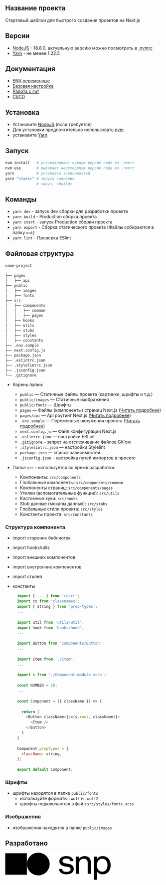 ## Название проекта

Стартовый шаблон для быстрого создания проектов на Next.js

## Версии

* [NodeJS](https://nodejs.org/en/) - 18.8.0, актуальную версию можно посмотреть в [.nvmrc](.nvmrc)
* [Yarn](https://yarnpkg.com/en/docs/install) - не менее 1.22.5

## Документация

* [ENV переменные](docs/env.md)
* [Базовая настройка](docs/settings.md)
* [Работа с гит](docs/gitflow.md)
* [CI/CD](docs/ci.md)

## Установка
* Установите [NodeJS](https://nodejs.org/en/) (если требуется)
* Для установки предпочтительно использовать [nvm](https://github.com/nvm-sh/nvm)
* установите [Yarn](https://yarnpkg.com/en/docs/install)

## Запуск
```bash
nvm install   # устанавливает нужную версию node из .nvmrc
nvm use       # выбирает необходимую версию node из .nvmrc
yarn          # установка зависимостей
yarn "<task>" # запуск сценария
              # <dev>, <build>
```

## Команды
* ```yarn dev``` - запуск dev сборки для разработки проекта
* ```yarn build``` - Production сборка проекта
* ```yarn start``` - запуск Production сборки проекта
* ```yarn export``` - Сборка статического проекта (Файлы собираются в папку ```out```)
* ```yarn lint``` - Проверка ESlint

## Файловая структура

```
name-project

├── pages
│   ├── api
├── public
│   ├── images
│   ├── fonts
├── src
│   ├── components
│   │   ├── common
│   │   ├── pages
│   ├── hooks
│   ├── utils
│   ├── stubs
│   ├── styles
│   ├── constants
├── .env.sample
├── next.config.js
├── package.json
├── .eslintrc.json
├── .stylelintrc.json
├── .jsconfig.json
└── .gitignore
```

* Корень папки:
  * ```public``` — Статичные файлы проекта (картинки, шрифты и т.д.)
  * ```public/images``` — Статичные изображения
  * ```public/fonts``` — Шрифты
  * ```pages``` — Файлы (компоненты) страниц Next.js ([Читать подробнее](https://nextjs.org/docs/pages/building-your-application/routing/pages-and-layouts))
  * ```pages/api``` — Api роутинг Next.js ([Читать подробнее](https://nextjs.org/docs/pages/building-your-application/routing/api-routes))
  * ```.env.sample``` — Переменные окружения проекта ([Читать подробнее](https://nextjs.org/docs/pages/building-your-application/configuring/environment-variables))
  * ```next.config.js``` — Файл конфигурации Next.js
  * ```.eslintrc.json``` — настройки ESLint
  * ```.gitignore``` – запрет на отслеживание файлов Git'ом
  * ```.stylelintrc.json``` — настройки Stylelint
  * ```package.json``` — список зависимостей
  * ```.jsconfig.json``` - настройка путей импортов в проекте

* Папка ```src``` - используется во время разработки:
  * Компоненты: ```src/components```
  * Глобальные компоненты: ```src/components/common```
  * Компоненты страниц: ```src/components/pages```
  * Утилки (вспомогательные функции): ```src/utils```
  * Кастомные хуки: ```src/hooks```
  * Stub данные (мокапы данных): ```src/stubs```
  * Глобальные стили проекта:  ```src/styles```
  * Константы проекта:  ```src/сonstants```

### Структура компонента

* import стороних библиотек
* import  hooks/utils 
* import внешних компонентов 
* import внутренних компонентов 
* import стилей 
* константы

  ```javascript
    import { ... } from 'react';
    import cx from 'classnames';
    import { string } from 'prop-types';
    ...

    import util from 'utils/util';
    import hook from 'hooks/hook';
    ...

    import Button from 'components/Button';
    ...

    import Item from './Item';
    ...

    import s from './Component.module.scss';

    const NUMBER = 10;
    ...

    const Component = ({ className }) => {

      return (
        <Button className={cx(s.root, className)}>
          <Item />
        </Button>
      )
    }

    Component.propTypes = {
      className: string,
    };

    export default Component;
  ```

### Шрифты
* шрифты находятся в папке ```public/fonts```
  * используйте форматы ```.woff``` и ```.woff2```
  * шрифты подключаются в файл ```src/styles/fonts.scss```

### Изображения
* изображения находятся в папке ```public/images```

## Разработано

![alt text](docs/snp.svg)






